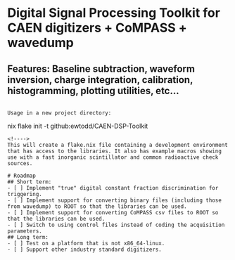 # Digital Signal Processing Toolkit for CAEN digitizers + CoMPASS + wavedump
## Features: Baseline subtraction, waveform inversion, charge integration, calibration, histogramming, plotting utilities, etc...
```

Usage in a new project directory:
```
nix flake init -t github:ewtodd/CAEN-DSP-Toolkit
```
<!---->
This will create a flake.nix file containing a development environment that has access to the libraries. It also has example macros showing use with a fast inorganic scintillator and common radioactive check sources.

# Roadmap
## Short term:
- [ ] Implement "true" digital constant fraction discrimination for triggering. 
- [ ] Implement support for converting binary files (including those from wavedump) to ROOT so that the libraries can be used. 
- [ ] Implement support for converting CoMPASS csv files to ROOT so that the libraries can be used.
- [ ] Switch to using control files instead of coding the acquisition parameters. 
## Long term:
- [ ] Test on a platform that is not x86_64-linux.
- [ ] Support other industry standard digitizers.
